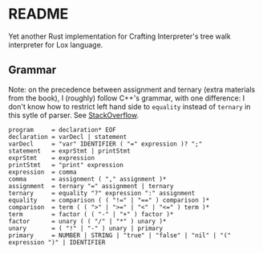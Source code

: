 # README

Yet another Rust implementation for Crafting Interpreter's
tree walk interpreter for Lox language.

## Grammar

Note: on the precedence between assignment and ternary
(extra materials from the book), I (roughly) follow C++'s grammar,
with one difference: I don't know how to restrict left hand side
to `equality` instead of `ternary` in this sytle of parser.
See [StackOverflow](https://stackoverflow.com/a/13515505).

```bnf
program     = declaration* EOF
declaration = varDecl | statement
varDecl     = "var" IDENTIFIER ( "=" expression )? ";"
statement   = exprStmt | printStmt
exprStmt    = expression
printStmt   = "print" expression
expression  = comma
comma       = assignment ( "," assignment )*
assignment  = ternary "=" assignment | ternary
ternary     = equality "?" expression ":" assignment
equality    = comparison ( ( "!=" | "==" ) comparison )*
comparison  = term ( ( ">" | ">=" | "<" | "<=" ) term )*
term        = factor ( ( "-" | "+" ) factor )*
factor      = unary ( ( "/" | "*" ) unary )*
unary       = ( "!" | "-" ) unary | primary
primary     = NUMBER | STRING | "true" | "false" | "nil" | "(" expression ")" | IDENTIFIER
```
